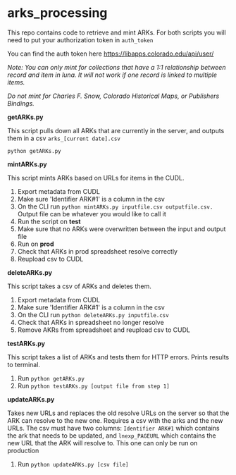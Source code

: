 # arks_processing

This repo contains code to retrieve and mint ARKs. For both scripts you will need to put your authorization token in ```auth_token```

You can find the auth token here https://libapps.colorado.edu/api/user/

*Note: You can only mint for collections that have a 1:1 relationship between record and item in luna. It will not work if one record is linked to multiple items.*

*Do not mint for Charles F. Snow, Colorado Historical Maps, or Publishers Bindings.*

**getARKs.py**

This script pulls down all ARKs that are currently in the server, and outputs them in a csv ```arks_[current date].csv```

```python getARKs.py```

**mintARKs.py**

This script mints ARKs based on URLs for items in the CUDL.

1. Export metadata from CUDL
2. Make sure 'Identifier ARK#1' is a column in the csv
3. On the CLI run ```python mintARKs.py inputfile.csv outputfile.csv.``` Output file can be whatever you would like to call it
4. Run the script on **test**
5. Make sure that no ARKs were overwritten between the input and output file
6. Run on **prod**
7. Check that ARKs in prod spreadsheet resolve correctly
8. Reupload csv to CUDL

**deleteARKs.py**

This script takes a csv of ARKs and deletes them.

1. Export metadata from CUDL
2. Make sure 'Identifier ARK#1' is a column in the csv
3. On the CLI run ```python deleteARKs.py inputfile.csv``` 
4. Check that ARKs in spreadsheet no longer resolve 
5. Remove AKRs from spreadsheet and reupload csv to CUDL

**testARKs.py**

This script takes a list of ARKs and tests them for HTTP errors. Prints results to terminal.

1. Run ```python getARKs.py```
2. Run ```python testARKs.py [output file from step 1]```

**updateARKs.py**

Takes new URLs and replaces the old resolve URLs on the server so that the ARK can resolve to the new one. Requires a csv with the arks and the new URLs. The csv must have two columns: ```Identifier ARK#1``` which contains the ark that needs to be updated, and ```lnexp_PAGEURL``` which contains the new URL that the ARK will resolve to. This one can only be run on production

1. Run ```python updateARKs.py [csv file] ```

